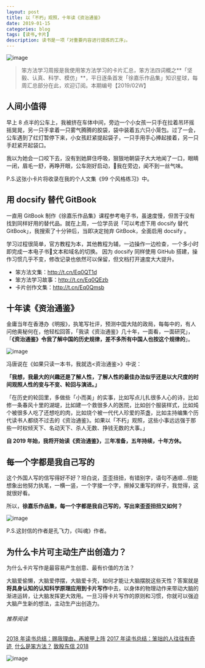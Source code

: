 ```yaml
---
layout: post
title: 以「不朽」观照，十年读《资治通鉴》
date: 2019-01-15
categories: blog
tags: [读书,卡片]
description: 读书是一项「对重要内容进行提炼的工序」。
---
```



![image](http://upload-images.jianshu.io/upload_images/32598-868484ea88c30d4f?imageMogr2/auto-orient/strip%7CimageView2/2/w/1240)

> 笨方法学习周报是我使用笨方法学习的卡片汇总，笨方法四词概之**「坚毅、认真、科学、模仿」**，平日逐条首发「徐嘉乐作品集」知识星球，每周汇总部分在此，欢迎订阅。本期编号【2019/02W】

## 人间小值得

早上 8 点半的公车上，我被挤在车体中间，旁边一个小女孩一只手在拉着吊环摇摇晃晃，另一只手拿着一只雾气腾腾的胶袋，袋中装着五六只小笼包。过了一会，公车遇到了红灯暂停下来，小女孩赶紧提起袋子，一只手用手心捧起接着，另一只手赶紧开起袋口。

我以为她会一口咬下去，没有到她屏住呼吸，狠狠地朝袋子大大地闻了一口，眼睛一闭，眉毛一舒，再睁开眼，公车刚好启动，我在旁边，闻不到一丝气味。

P.S.这张小卡片将收录在我的个人文集《99 个风格练习》中。

## 用 docsify 替代 GitBook

一直用 GitBook 制作《徐嘉乐作品集》课程参考电子书，虽速度慢，但苦于没有找到同样好用的替代品。就在上周，一位学员说「可以考虑下用 docsify 替代 GitBook」，我搜索了十分钟后，当即决定抛弃 GitBook，全面启用 docsify 。

学习过程很简单，官方教程为本，其他教程为辅，一边操作一边检查，一个多小时即完成一本电子书文本和域名的切换。 因为 docsify 同样使用 GitHub 搭建，操作习惯几乎不变，修改记录也依然可以保留，但文档打开速度大大提升。

- 笨方法文集：http://t.cn/Eq0QT1d
- 笨方法学习故事：http://t.cn/Eq0QEzb
- 卡片创作文集：http://t.cn/Eq0Qmsb

## 十年读《资治通鉴》

金庸当年在香港办《明报》，执笔写社评，预测中国大陆的政局，每每中的，有人问他奥秘何在，他轻松回答，「我读《资治通鉴》几十年，一面看，一面研究」，「**《资治通鉴》令我了解中国的历史规律，差不多所有中国人也按这个规律的**」。

![image](http://upload-images.jianshu.io/upload_images/32598-9a6a353e7025f954?imageMogr2/auto-orient/strip%7CimageView2/2/w/1240)

冯唐说在《如果只读一本书，我就选<资治通鉴>》中说：

**「我想，我最大的兴趣还是了解人性，了解人性的最佳办法似乎还是以大尺度的时间观照人性的变与不变、轮回与演进。」**

「在历史的轮回里，多做些「小而美」的实事，比如写点儿扎很多人心的诗，比如修一条春风十里的湖堤，比如建一个救很多人的医院，比如创个服装样式，比如炖个被很多人吃了还想吃的肉，比如烧个被一代代人珍爱的茶盏，比如主持编集个历代读书人都绕不过去的《资治通鉴》。如果以「不朽」观照，这些小事远远强于那些一时权倾天下、名动天下、杀人无数、挣钱无数的大事。」

**自 2019 年始，我将开始读《资治通鉴》，三年准备，五年持续，十年方休。**


## 每一个字都是我自己写的

这个外国人写的信写得好不好？坦白说，歪歪扭扭，有错别字，语句不通顺…但能想象出他努力执笔，一横一竖，一个字接一个字，擦掉又重写的样子，我觉得，这就很好看。

所以，**徐嘉乐作品集，每一个字都是我自己写的，写出来歪歪扭扭又如何？**

![image](http://upload-images.jianshu.io/upload_images/32598-1a8137f695b8b020?imageMogr2/auto-orient/strip%7CimageView2/2/w/1240)

P.S.这封信的作者是孔飞力，《叫魂》作者。

## 为什么卡片可主动生产出创造力？

为什么卡片写作是最容易产生创意、最有价值的方法？

大脑爱偷懒，大脑爱停摆，大脑爱卡壳，如何才能让大脑摆脱这些天性？答案就是**将具身认知的认知科学原理应用到卡片写作**中去，以身体的物理动作来带动大脑的渐进运转，让大脑发挥更大效用。一旦习得卡片写作的原则和习惯，你就可以强迫大脑产生新的想法，主动生产出创造力。

###### 推荐阅读 

[2018 年读书总结：赐我理由，再披甲上阵](https://mp.weixin.qq.com/s?__biz=MzA4MTQ0NDQxNg==&mid=2650639964&idx=1&sn=2f0ae0a0ec855d2b2fb7ccdd0fb82475&chksm=879dc573b0ea4c650ab8120790b8e542130c5ce0f1aa08192d67e95ca8d587797afa2104410f&token=468183103&lang=zh_CN#rd)
[2017 年读书总结：笨拙的人往往有奇迹 ](https://mp.weixin.qq.com/s?__biz=MzA4MTQ0NDQxNg==&mid=2650639495&idx=1&sn=c4e20f2d296f9bf7ae7e1d4449427dde&chksm=879dc7a8b0ea4ebe5960f5f05fa881378828baa482917c729f8106fec87ac10ee40aedab2e3b&token=2060945290&lang=zh_CN&scene=21#wechat_redirect) 
[什么是笨方法？](https://mp.weixin.qq.com/s?__biz=MzA4MTQ0NDQxNg==&mid=2650639834&idx=1&sn=7d6e7b978ca39be434b0bfc6084e3f7a&chksm=879dc6f5b0ea4fe3864b7bc4f8a1849dbfc85ef80e2de6f9542886f791b9ab4f4c660496d507&token=2060945290&lang=zh_CN&scene=21#wechat_redirect) 
[致股东信 2018](https://mp.weixin.qq.com/s?__biz=MzA4MTQ0NDQxNg==&mid=2650639834&idx=1&sn=7d6e7b978ca39be434b0bfc6084e3f7a&chksm=879dc6f5b0ea4fe3864b7bc4f8a1849dbfc85ef80e2de6f9542886f791b9ab4f4c660496d507&token=2060945290&lang=zh_CN&scene=21#wechat_redirect) 


![image](http://upload-images.jianshu.io/upload_images/32598-805af5d826f25678?imageMogr2/auto-orient/strip%7CimageView2/2/w/1240)